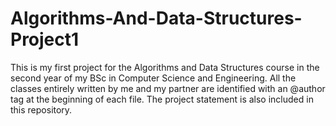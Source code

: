 # Algorithms-And-Data-Structures-Project1

This is my first project for the Algorithms and Data Structures course in the second year of my BSc in Computer Science and Engineering.
All the classes entirely written by me and my partner are identified with an @author tag at the beginning of each file.
The project statement is also included in this repository.
